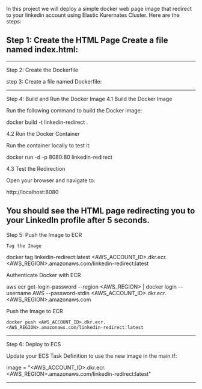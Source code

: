 In this project we will deploy a simple docker web page image that redirect to your linkedin account using Elastic Kurernates Cluster. Here are the steps:

Step 1: Create the HTML Page
Create a file named index.html:
--------------------------------------------------

---------------------------------------------------------------------------------
Step 2: Create the Dockerfile

step 3: Create a file named Dockerfile:


---------------------------------------------------------------------------------------------
Step 4: Build and Run the Docker Image
4.1 Build the Docker Image

Run the following command to build the Docker image:

docker build -t linkedin-redirect .

4.2 Run the Docker Container

Run the container locally to test it:

docker run -d -p 8080:80 linkedin-redirect

4.3 Test the Redirection

Open your browser and navigate to:

http://localhost:8080

You should see the HTML page redirecting you to your LinkedIn profile after 5 seconds.
-------------------------------------------------------------------------------------------
Step 5: Push the Image to ECR

    Tag the Image

docker tag linkedin-redirect:latest <AWS_ACCOUNT_ID>.dkr.ecr.<AWS_REGION>.amazonaws.com/linkedin-redirect:latest

Authenticate Docker with ECR

aws ecr get-login-password --region <AWS_REGION> | docker login --username AWS --password-stdin <AWS_ACCOUNT_ID>.dkr.ecr.<AWS_REGION>.amazonaws.com

Push the Image to ECR

    docker push <AWS_ACCOUNT_ID>.dkr.ecr.<AWS_REGION>.amazonaws.com/linkedin-redirect:latest

------------------------------------------------------

Step 6: Deploy to ECS

Update your ECS Task Definition to use the new image in the main.tf:

image = "<AWS_ACCOUNT_ID>.dkr.ecr.<AWS_REGION>.amazonaws.com/linkedin-redirect:latest"

-----------------------------------------------------------------------------------------------------------------------------

